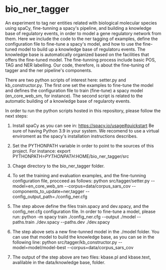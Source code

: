 # bio_ner_tagger
An experiment to tag ner entities related with biological molecular species using spaCy, fine-tunning a spacy's pipeline, and building a knowledge base
of regulatory events, in order to model a gene regulatory network from them. Here we include the code to the ner tagging of examples, define 
the configuration file to fine-tune a spacy's model, and how to use the fine-tuned model to build up a knowledge base of regulatoru events.
The knowledge base is automatically organized based on the facilities that offers the fine-tuned model. The fine-tunning process include basic POS,
TAG and NER labelling. Our code, therefore, is about the fine-tuning of tagger and the ner pipeline's components.

There are two python scripts of interest here: setter.py and kb_constructor.py. The first one set the examples to fine-tune the model and defines the
configuration file to train (fine-tune) a spacy model (en_core_web_sm, for instance). The second script is related to the automatic building of a knowledge base of regularoty events.

In order tu run the python scripts hosted in this repository, please follow the next steps:

1. Install spaCy as you can see in:
https://spacy.io/usage#quickstart
Be sure of having Python 3.9 in your system. We recomend to use a virtual enviroment as the spacy's installation instructions describes.

2. Set the PYTHONPATH variable in order to point to the sources of this project. For instance:
export PYTHONPATH=$PYTHONPATH:$HOME/bio_ner_tagger/src

3. Chage directory to the bio_ner_tagger folder.

4. To set the training and evaluation examples, and the fine-tunning configuration file, procceed as follows:
python src/tagger/setter.py --model=en_core_web_sm --corpus=data/corpus_sars_cov --components_to_update=ner,tagger --config_output_path=./config_ner.cfg

5. The step above define the files train.spacy and dev.spacy, and the config_ner.cfg configuration file. In order to fine-tune a model, please run:
python -m spacy train ./config_ner.cfg --output ./model --paths.train ./dev.spacy --paths.dev ./dev.spacy

6. The step above sets a new fine-tunned model in the ./model folder. You can use that model to build the knowledge base, as you can se in the following line:
python src/tagger/kb_constructor.py --model=model/model-best --corpus=data/corpus_sars_cov

7. The output of the step above are two files: kbase.pl and kbase.text, avalilable in the data/knowledge base, folder.





